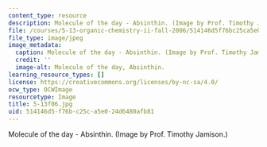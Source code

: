 ```yaml
---
content_type: resource
description: Molecule of the day - Absinthin. (Image by Prof. Timothy Jamison.)
file: /courses/5-13-organic-chemistry-ii-fall-2006/514146d5f76bc25ca5e024d6480afb81_5-13f06.jpg
file_type: image/jpeg
image_metadata:
  caption: Molecule of the day - Absinthin. (Image by Prof. Timothy Jamison.)
  credit: ''
  image-alt: Molecule of the day, Absinthin.
learning_resource_types: []
license: https://creativecommons.org/licenses/by-nc-sa/4.0/
ocw_type: OCWImage
resourcetype: Image
title: 5-13f06.jpg
uid: 514146d5-f76b-c25c-a5e0-24d6480afb81
---
```

Molecule of the day - Absinthin. (Image by Prof. Timothy Jamison.)
